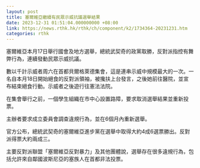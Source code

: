 ```yaml
---
layout: post
title: 塞爾維亞繼續有民眾示威抗議選舉結果
date: 2023-12-31 01:51:04.000000000 +08:00
link: https://news.rthk.hk/rthk/ch/component/k2/1734364-20231231.htm
categories: rthk
---
```


塞爾維亞本月17日舉行國會及地方選舉，總統武契奇的政黨取勝，反對派指控有舞弊行為，連續發動民眾示威抗議。

數以千計示威者周六在首都貝爾格萊德集會，這是連串示威中規模最大的一次。一名自本月18日開始絕食的反對派領袖，被攙扶上台發言，之後她前往醫院，並宣布結束絕食行動。示威者之後遊行往憲法法院。

在集會舉行之前，一個學生組織在市中心設置路障，要求取消選舉結果並重新投票。

主辦者要求成立委員會調查違規行為，並在6個月內重新選舉。

官方公布，總統武契奇的塞爾維亞進步黨在選舉中取得大約4成6選票勝出。反對派得票大約兩成三。

主要反對派聯盟「塞爾維亞反對暴力」及其他團體說，選舉存在很多違規行為，包括允許來自鄰國波斯尼亞的塞族人在首都非法投票。
